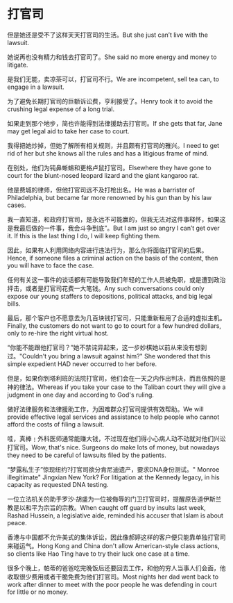 # 打官司

<p><span class="chinese">但是她还是受不了这样天天打官司的生活。</span><span class="english">But she just can’t live with the lawsuit.</span></p>

<p><span class="chinese">她说再也没有精力和钱去打官司了。</span><span class="english">She said no more energy and money to litigate.</span></p>

<p><span class="chinese">是我们无能，卖凉茶可以，打官司不行。</span><span class="english">We are incompetent, sell tea can, to engage in a lawsuit.</span></p>

<p><span class="chinese">为了避免长期打官司的巨额诉讼费，亨利接受了。</span><span class="english">Henry took it to avoid the crushing legal expense of a long trial.</span></p>

<p><span class="chinese">如果走到那个地步，简也许能得到法律援助去打官司。</span><span class="english">If she gets that far, Jane may get legal aid to take her case to court.</span></p>

<p><span class="chinese">我得把她炒掉，但她了解所有相关规则，并且颇有打官司的雅兴。</span><span class="english">I need to get rid of her but she knows all the rules and has a  litigious frame of mind.</span></p>

<p><span class="chinese">在别处，他们为钝鼻蜥蜴和更格卢鼠打官司。</span><span class="english">Elsewhere they have gone to court for the blunt-nosed leopard lizard and the giant kangaroo rat.</span></p>

<p><span class="chinese">他是费城的律师，但他打官司远不及打枪出名。</span><span class="english">He was a barrister of Philadelphia, but became far more renowned by his gun than by his law cases.</span></p>

<p><span class="chinese">我一直知道，和政府打官司，是永远不可能赢的，但我无法对这件事释怀，如果这是我最后做的一件事，我会斗争到底”。</span><span class="english">But I am just so angry I can’t get over it. If this is the last thing I do, I will keep fighting them.</span></p>

<p><span class="chinese">因此，如果有人利用网络内容进行违法行为，那么你将面临打官司的后果。</span><span class="english">Hence, if someone files a criminal action on the basis of the content, then you will have to face the case.</span></p>

<p><span class="chinese">任何有关这一事件的谈话都有可能导致我们年轻的工作人员被免职，或是遭到政治抨击，或者是打官司花费一大笔钱。</span><span class="english">Any such conversations could only expose our young staffers to depositions, political attacks, and big legal bills.</span></p>

<p><span class="chinese">最后，那个客户也不愿意去为几百块钱打官司，只能重新租用了合适的虚拟主机。</span><span class="english">Finally, the customers do not want to go to court for a few hundred dollars, only to re-hire the right virtual host.</span></p>

<p><span class="chinese">“你能不能跟他打官司？”她不禁诧异起来，这一步妙棋她以前从来没有想到过。</span><span class="english">"Couldn't you bring a lawsuit against him?" She wondered that this simple expedient HAD never occurred to her before.</span></p>

<p><span class="chinese">但是，如果你到塔利班的法院打官司，他们会在一天之内作出判决，而且依照的是神的律法。</span><span class="english">Whereas if you take your case to the Taliban court they will give a judgment in one day and according to God's ruling.</span></p>

<p><span class="chinese">做好法律服务和法律援助工作，为困难群众打官司提供有效帮助。</span><span class="english">We will provide effective legal services and assistance to help people who cannot afford the costs of filing a lawsuit.</span></p>

<p><span class="chinese">哇，真棒﹗外科医师通常能赚大钱，不过现在他们得小心病人动不动就对他们兴讼打官司。</span><span class="english">Wow, that's nice. Surgeons do make lots of money, but nowadays they need to be careful of lawsuits filed by the patients.</span></p>

<p><span class="chinese">“梦露私生子”惊现纽约?打官司欲分肯尼迪遗产，要求DNA身份测试。</span><span class="english">" Monroe illegitimate" Jingxian New York? For litigation at the Kennedy legacy, in his capacity as requested DNA testing.</span></p>

<p><span class="chinese">一位立法机关的助手罗沙·胡盛为一位被侮辱的门卫打官司时，提醒原告道伊斯兰教是以和平为宗旨的宗教。</span><span class="english">When caught off guard by insults last week, Rashad Hussein, a legislative aide, reminded his accuser that Islam is about peace.</span></p>

<p><span class="chinese">香港与中国都不允许美式的集体诉讼，因此像郝婷这样的客户便只能靠单独打官司来碰运气。</span><span class="english">Hong Kong and China don't allow American-style class actions, so clients like Hao Ting have to try their luck one case at a time.</span></p>

<p><span class="chinese">很多个晚上，帕蒂的爸爸吃完晚饭后还要回去工作，和他的穷人当事人们会面，他收取很少费用或者干脆免费为他们打官司。</span><span class="english">Most nights her dad went back to work after dinner to meet with the poor people he was defending in court for little or no money.</span></p>


